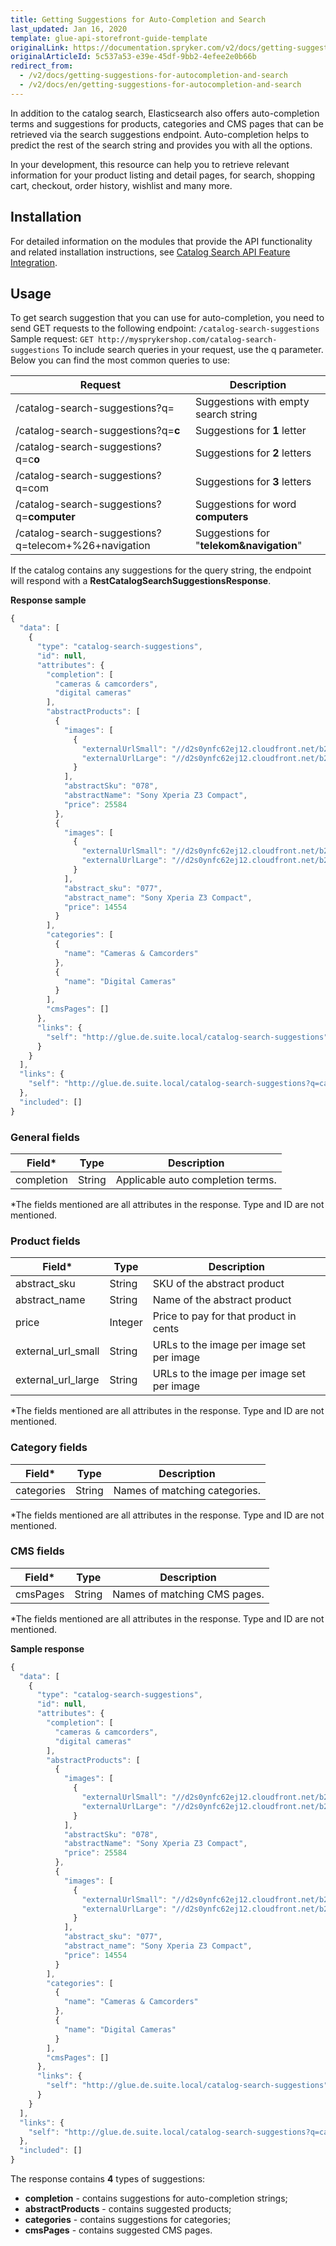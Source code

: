 ```yaml
---
title: Getting Suggestions for Auto-Completion and Search
last_updated: Jan 16, 2020
template: glue-api-storefront-guide-template
originalLink: https://documentation.spryker.com/v2/docs/getting-suggestions-for-autocompletion-and-search
originalArticleId: 5c537a53-e39e-45df-9bb2-4efee2e0b66b
redirect_from:
  - /v2/docs/getting-suggestions-for-autocompletion-and-search
  - /v2/docs/en/getting-suggestions-for-autocompletion-and-search
---
```


In addition to the catalog search, Elasticsearch also offers auto-completion terms and suggestions for products, categories and CMS pages that can be retrieved via the search suggestions endpoint. Auto-completion helps to predict the rest of the search string and provides you with all the options.

In your development, this resource can help you to retrieve relevant information for your product listing and detail pages, for search, shopping cart, checkout, order history, wishlist and many more.

## Installation
For detailed information on the modules that provide the API functionality and related installation instructions, see [Catalog Search API Feature Integration](/docs/scos/dev/feature-integration-guides/{{page.version}}/glue-api/catalog-search-api-feature-integration.html).

## Usage
To get search suggestion that you can use for auto-completion, you need to send GET requests to the following endpoint:
`/catalog-search-suggestions `
Sample request: `GET http://mysprykershop.com/catalog-search-suggestions`
To include search queries in your request, use the q parameter. Below you can find the most common queries to use:

| Request | Description |
| --- | --- |
| /catalog-search-suggestions?q= | Suggestions with empty search string |
| /catalog-search-suggestions?q=**c** | Suggestions for **1** letter |
| /catalog-search-suggestions?q=c**o** | Suggestions for **2** letters |
| /catalog-search-suggestions?q=com | Suggestions for **3** letters |
| /catalog-search-suggestions?q=**computer** | Suggestions for word **computers** |
| /catalog-search-suggestions?q=telecom+%26+navigation | Suggestions for "**telekom&navigation**" |

If the catalog contains any suggestions for the query string, the endpoint will respond with a **RestCatalogSearchSuggestionsResponse**.

**Response sample**
```js
{
  "data": [
    {
      "type": "catalog-search-suggestions",
      "id": null,
      "attributes": {
        "completion": [
          "cameras & camcorders",
          "digital cameras"
        ],
        "abstractProducts": [
          {
            "images": [
              {
                "externalUrlSmall": "//d2s0ynfc62ej12.cloudfront.net/b2c/24602396-8292.jpg",
                "externalUrlLarge": "//d2s0ynfc62ej12.cloudfront.net/b2c/24602396-8292.jpg"
              }
            ],
            "abstractSku": "078",
            "abstractName": "Sony Xperia Z3 Compact",
            "price": 25584
          },
          {
            "images": [
              {
                "externalUrlSmall": "//d2s0ynfc62ej12.cloudfront.net/b2c/24584210-216.jpg",
                "externalUrlLarge": "//d2s0ynfc62ej12.cloudfront.net/b2c/24584210-216.jpg"
              }
            ],
            "abstract_sku": "077",
            "abstract_name": "Sony Xperia Z3 Compact",
            "price": 14554
          }
        ],
        "categories": [
          {
            "name": "Cameras & Camcorders"
          },
          {
            "name": "Digital Cameras"
          }
        ],
        "cmsPages": []
      },
      "links": {
        "self": "http://glue.de.suite.local/catalog-search-suggestions"
      }
    }
  ],
  "links": {
    "self": "http://glue.de.suite.local/catalog-search-suggestions?q=cam"
  },
  "included": []
}
```

### General fields
| Field* | Type | Description |
| --- | --- | --- |
| completion | String | Applicable auto completion terms. |

\*The fields mentioned are all attributes in the response. Type and ID are not mentioned.

### Product fields
| Field* | Type | Description |
| --- | --- | --- |
| abstract_sku | String | SKU of the abstract product |
| abstract_name | String | Name of the abstract product |
| price | Integer | Price to pay for that product in cents |
| external_url_small | String | URLs to the image per image set per image |
| external_url_large | String | URLs to the image per image set per image |

\*The fields mentioned are all attributes in the response. Type and ID are not mentioned.

### Category fields
| Field* | Type | Description |
| --- | --- | --- |
| categories | String | Names of matching categories. |CMS fields


\*The fields mentioned are all attributes in the response. Type and ID are not mentioned.

### CMS fields
| Field* | Type | Description |
| --- | --- | --- |
| cmsPages | String | Names of matching CMS pages. |

\*The fields mentioned are all attributes in the response. Type and ID are not mentioned.

**Sample response**
```js
{
  "data": [
    {
      "type": "catalog-search-suggestions",
      "id": null,
      "attributes": {
        "completion": [
          "cameras & camcorders",
          "digital cameras"
        ],
        "abstractProducts": [
          {
            "images": [
              {
                "externalUrlSmall": "//d2s0ynfc62ej12.cloudfront.net/b2c/24602396-8292.jpg",
                "externalUrlLarge": "//d2s0ynfc62ej12.cloudfront.net/b2c/24602396-8292.jpg"
              }
            ],
            "abstractSku": "078",
            "abstractName": "Sony Xperia Z3 Compact",
            "price": 25584
          },
          {
            "images": [
              {
                "externalUrlSmall": "//d2s0ynfc62ej12.cloudfront.net/b2c/24584210-216.jpg",
                "externalUrlLarge": "//d2s0ynfc62ej12.cloudfront.net/b2c/24584210-216.jpg"
              }
            ],
            "abstract_sku": "077",
            "abstract_name": "Sony Xperia Z3 Compact",
            "price": 14554
          }
        ],
        "categories": [
          {
            "name": "Cameras & Camcorders"
          },
          {
            "name": "Digital Cameras"
          }
        ],
        "cmsPages": []
      },
      "links": {
        "self": "http://glue.de.suite.local/catalog-search-suggestions"
      }
    }
  ],
  "links": {
    "self": "http://glue.de.suite.local/catalog-search-suggestions?q=cam"
  },
  "included": []
}
```

The response contains **4** types of suggestions:

* **completion** - contains suggestions for auto-completion strings;
* **abstractProducts** - contains suggested products;
* **categories** - contains suggestions for categories;
* **cmsPages** - contains suggested CMS pages.
